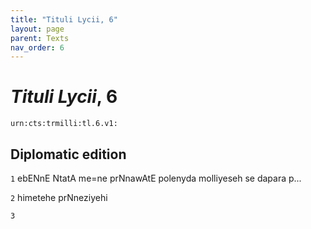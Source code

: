 ```yaml
---
title: "Tituli Lycii, 6"
layout: page
parent: Texts
nav_order: 6
---
```




# *Tituli Lycii*, 6




`urn:cts:trmilli:tl.6.v1:`

## Diplomatic edition
`1` ebENnE NtatA me=ne prNnawAtE polenyda molliyeseh se dapara p...

`2` himetehe prNneziyehi

`3` 